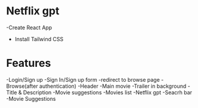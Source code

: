 # Netflix gpt
-Create React App
- Install Tailwind CSS

# Features
-Login/Sign up
    -Sign In/Sign up form
    -redirect to browse page
-Browse(after authentication)
    -Header
    -Main movie
        -Trailer in background
        -Title & Description
        -Movie suggestions
            -Movies list
-Netflix gpt
    -Seacrh bar
    -Movie Suggestions